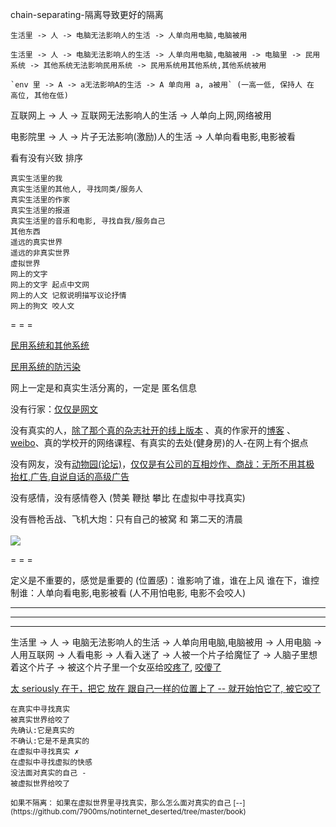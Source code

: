 
chain-separating-隔离导致更好的隔离

```
生活里 -> 人 -> 电脑无法影响人的生活 -> 人单向用电脑,电脑被用

生活里 -> 人 -> 电脑无法影响人的生活 -> 人单向用电脑,电脑被用 -> 电脑里 -> 民用系统 -> 其他系统无法影响民用系统 -> 民用系统用其他系统,其他系统被用

`env 里 -> A -> a无法影响A的生活 -> A 单向用 a, a被用` (一高一低, 保持人 在 高位, 其他在低)

```

互联网上 -> 人 -> 互联网无法影响人的生活 -> 人单向上网,网络被用

电影院里 -> 人 -> 片子无法影响(激励)人的生活 -> 人单向看电影,电影被看


看有没有兴致 排序
```
真实生活里的我
真实生活里的其他人, 寻找同类/服务人
真实生活里的作家
真实生活里的报道
真实生活里的音乐和电影, 寻找自我/服务自己
其他东西
遥远的真实世界
遥远的非真实世界
虚拟世界
网上的文字
网上的文字 起点中文网
网上的人文 记叙说明描写议论抒情
网上的狗文 咬人文
```



= = =

[民用系统和其他系统](https://github.com/7900ms/000nottheater_deserted_systemsoftware/tree/master/small)

[民用系统的防污染](https://github.com/7900ms/00nottheater_deserted/blob/master/small/系统分划and防系统污染.md)

网上一定是和真实生活分离的，一定是 匿名信息

没有行家：[仅仅是网文](https://github.com/7900ms/000nottheater_deserted_systemlibrary/blob/master/supplementary/chain-听行家的导致被坑.md)

没有真实的人，[除了那个真的杂志社开的线上版本](https://github.com/7900ms/000nottheater_deserted_systemlibrary/blob/master/supplementary/chain-没编辑的杂志会导致揽活儿坑人.md) 、真的作家开的[博客](http://blog.sina.com.cn/qijinnian105) 、[weibo](http://weibo.com/u/1634431184)、真的学校开的网络课程、有真实的去处(健身房)的人-在网上有个据点

没有网友，没有[动物](https://www.douban.com/group/mindfucking/)[园(论坛)](http://www.weibo.com/1634431184/F23nns0gE)，[仅仅是有公司的互相炒作、商战：无所不用其极 抬杠,广告,自说自话的高级广告](https://github.com/7900ms/theater_deserted/blob/master/ACDSee的故事.md)

没有感情，没有感情卷入 (赞美 鞭挞 攀比 在虚拟中寻找真实)

没有唇枪舌战、飞机大炮：只有自己的被窝 和 第二天的清晨<br><br>
![](http://i.imgur.com/TcgqnIB.jpg)

= = =

定义是不重要的，感觉是重要的 (位置感)：谁影响了谁，谁在上风 谁在下，谁控制谁：人单向看电影,电影被看 (人不用怕电影, 电影不会咬人)

<hr><hr><hr>

生活里 -> 人 -> 电脑无法影响人的生活 -> 人单向用电脑,电脑被用 -> 人用电脑 -> 人用互联网 -> 人看电影 -> 人看入迷了 -> 人被一个片子给魔怔了 -> 人脑子里想着这个片子 -> 被这个片子里一个女巫给[咬疼了](https://twitter.com/opera/status/856419413041573888), [咬傻了](https://twitter.com/CuteAnimalsPIX/status/860928576287383554)

[太 seriously 在于，把它 放在 跟自己一样的位置上了 -- 就开始怕它了, 被它咬了](https://github.com/7900ms/000nottheater_deserted_systemlibrary/blob/master/supplementary/chain-听行家的导致被坑.md)

```
在真实中寻找真实
被真实世界给咬了
先确认:它是真实的
不确认:它是不是真实的
在虚拟中寻找真实 ✗
在虚拟中寻找虚拟的快感
没法面对真实的自己 -
被虚拟世界给咬了
```

<sub>
如果不隔离：
如果在虚拟世界里寻找真实，那么怎么面对真实的自己
[--](https://github.com/7900ms/notinternet_deserted/tree/master/book)
</sub>
